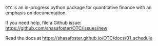 `OTC` is an in-progress python package for quantitative finance with an emphasis on documentation. 

If you need help, file a Github issue: https://github.com/shasafoster/OTC/issues/new

Read the docs at https://shasafoster.github.io/OTC/docs/01_schedule
